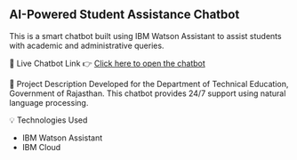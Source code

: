 ## AI-Powered Student Assistance Chatbot

This is a smart chatbot built using IBM Watson Assistant to assist students with academic and administrative queries.

🔗 Live Chatbot Link
👉 [Click here to open the chatbot](https://web-chat.global.assistant.watson.appdomain.cloud/preview.html?integrationID=fb24e83a-63b0-4907-92b1-1cb18fdd9725&region=us-south&serviceInstanceID=e16a580a-5205-43b7-a62c-3d6198b96feb)

📄 Project Description
Developed for the Department of Technical Education, Government of Rajasthan. This chatbot provides 24/7 support using natural language processing.

💡 Technologies Used
- IBM Watson Assistant
- IBM Cloud



